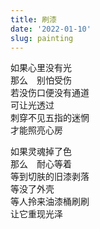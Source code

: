 ```yaml
---
title: 刷漆
date: '2022-01-10'
slug: painting
---
```


如果心里没有光  
那么　别怕受伤  
若没伤口便没有通道  
可让光透过  
刺穿不见五指的迷惘  
才能照亮心房

如果灵魂掉了色  
那么　耐心等着  
等到切肤的旧漆剥落  
等没了外壳  
等人拎来油漆桶刷刷  
让它重现光泽

<!--# 在《少有人走的路》中读到两则伤口的比喻：诗人鲁米说，伤口是光进入你内心的地方。阿多尼斯说，世界让我遍体鳞伤，但伤口长出的却是翅膀。然后自行联想出一则油漆桶的比喻，刷漆之前必须把旧的漆壳剥干净。 -->
